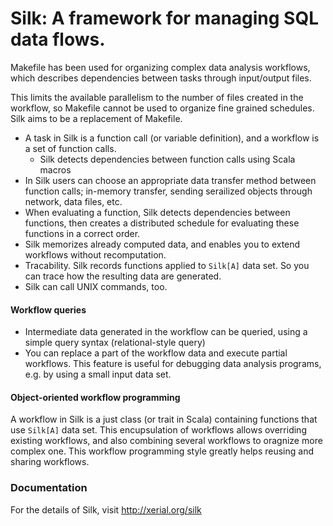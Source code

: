 # Silk: A framework for managing SQL data flows.

Makefile has been used for organizing complex data analysis workflows,
which describes dependencies between tasks through input/output files.

This limits the available parallelism to the number of files created in the workflow,
so Makefile cannot be used to organize fine grained schedules.
Silk aims to be a replacement of Makefile.

 * A task in Silk is a function call (or variable definition), and a workflow is a set of function calls.
   * Silk detects dependencies between function calls using Scala macros
 * In Silk users can choose an appropriate data transfer method between function calls;
in-memory transfer, sending serailized objects through network, data files, etc.
 * When evaluating a function, Silk detects dependencies between functions,
then creates a distributed schedule for evaluating these functions in a correct order.
 * Silk memorizes already computed data, and enables you to extend workflows
without recomputation.
 * Tracability. Silk records functions applied to `Silk[A]` data set. So you can trace how the resulting data
 are generated.
 * Silk can call UNIX commands, too.

#### Workflow queries
 * Intermediate data generated in the workflow can be queried, using a simple query syntax (relational-style query)
 * You can replace a part of the workflow data and execute partial workflows.
 This feature is useful for debugging data analysis programs, e.g. by using a small input data set.

#### Object-oriented workflow programming

A workflow in Silk is a just class (or trait in Scala) containing functions that use
`Silk[A]` data set. This encupsulation of workflows allows overriding
existing workflows, and also combining several workflows to oragnize more complex one.
This workflow programming style greatly helps reusing and sharing workflows.

### Documentation
For the details of Silk, visit http://xerial.org/silk

